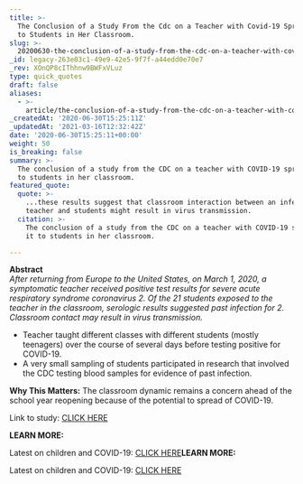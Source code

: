 ```yaml
---
title: >-
  The Conclusion of a Study From the Cdc on a Teacher with Covid-19 Spreading It
  to Students in Her Classroom.
slug: >-
  20200630-the-conclusion-of-a-study-from-the-cdc-on-a-teacher-with-covid-19-spreading-it-to-students-in-her-classroom
_id: legacy-263e03c1-49e9-42e5-9f7f-a44edd0e70e7
_rev: XOnQP8cIThhnw9BWFxVLuz
type: quick_quotes
draft: false
aliases:
  - >-
    article/the-conclusion-of-a-study-from-the-cdc-on-a-teacher-with-covid-19-spreading-it-to-students-in-her-classroom/
_createdAt: '2020-06-30T15:25:11Z'
_updatedAt: '2021-03-16T12:32:42Z'
date: '2020-06-30T15:25:11+00:00'
weight: 50
is_breaking: false
summary: >-
  The conclusion of a study from the CDC on a teacher with COVID-19 spreading it
  to students in her classroom.
featured_quote:
  quote: >-
    ...these results suggest that classroom interaction between an infected
    teacher and students might result in virus transmission.
  citation: >-
    The conclusion of a study from the CDC on a teacher with COVID-19 spreading
    it to students in her classroom.

---
```

**Abstract**  
_After returning from Europe to the United States, on March 1, 2020, a symptomatic teacher received positive test results for severe acute respiratory syndrome coronavirus 2. Of the 21 students exposed to the teacher in the classroom, serologic results suggested past infection for 2. Classroom contact may result in virus transmission._

* Teacher taught different classes with different students (mostly teenagers) over the course of several days before testing positive for COVID-19.
* A very small sampling of students participated in research that involved the CDC testing blood samples for evidence of past infection.

**Why This Matters:** The classroom dynamic remains a concern ahead of the school year reopening because of the potential to spread of COVID-19.

Link to study: [CLICK HERE](https://wwwnc.cdc.gov/eid/article/26/9/20-1802_article?deliveryName=USCDC_333-DM31875)

**LEARN MORE:**

Latest on children and COVID-19: [CLICK HERE](https://smarthernews.com/article/children-covid-19/)**LEARN MORE:**

Latest on children and COVID-19: [CLICK HERE](https://smarthernews.com/article/children-covid-19/)